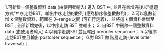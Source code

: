 1.可新增一個整數資料 data (由使用者輸入) 進入 BST 中, 並且在新增完後以"遞迴方式"中序走訪BST，輸出中序走訪的數列 (應為排序後整數數列)；
2.可以亂數新增 k 個整數資料，範圍在 0~range 之間 (可自行定義)， 並將這 k 個資料新增至 BST , 全部新增完後，以中序走訪 BST 並輸出；
3. 自BST 中刪除一個整數資料 data (由使用者輸入)
4.以前序走訪BST並且輸出 preorder sequence；
5.以後序走訪BST並且輸出 postorder sequence；
6.對 BST 做 階層走訪 (level order traversal)；
